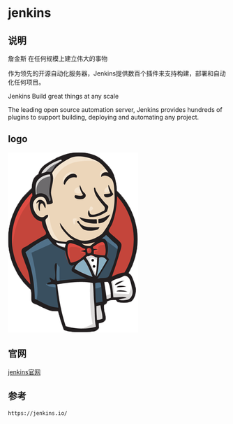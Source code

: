 # jenkins

## 说明

詹金斯
在任何规模上建立伟大的事物

作为领先的开源自动化服务器，Jenkins提供数百个插件来支持构建，部署和自动化任何项目。



Jenkins
Build great things at any scale

The leading open source automation server, Jenkins provides hundreds of plugins to support building, deploying and automating any project.


## logo

![Jenkins](/assets/images/jenkinsLogo.png)


## 官网

[jenkins官网](https://jenkins.io/)

## 参考

```
https://jenkins.io/
```
